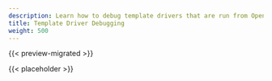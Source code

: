 ```yaml
---
description: Learn how to debug template drivers that are run from Open 3D Engine's AZ Code Generator. 
title: Template Driver Debugging
weight: 500
---
```


{{< preview-migrated >}}

{{< placeholder >}}